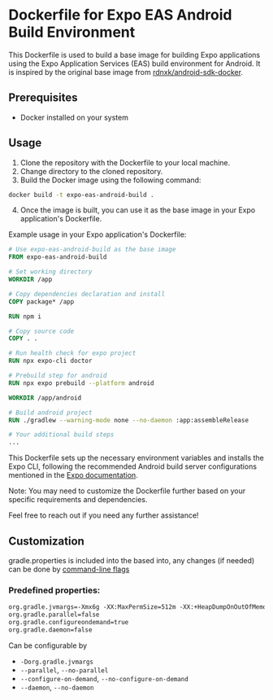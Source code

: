 # Dockerfile for Expo EAS Android Build Environment

This Dockerfile is used to build a base image for building Expo applications using the Expo Application Services (EAS) build environment for Android. It is inspired by the original base image from [rdnxk/android-sdk-docker](https://gitlab.com/rdnxk/android-sdk-docker).

## Prerequisites
- Docker installed on your system

## Usage

1. Clone the repository with the Dockerfile to your local machine.
2. Change directory to the cloned repository.
3. Build the Docker image using the following command:
```bash
docker build -t expo-eas-android-build .
```
4. Once the image is built, you can use it as the base image in your Expo application's Dockerfile.


Example usage in your Expo application's Dockerfile:

```Dockerfile
# Use expo-eas-android-build as the base image
FROM expo-eas-android-build

# Set working directory
WORKDIR /app

# Copy dependencies declaration and install
COPY package* /app

RUN npm i

# Copy source code
COPY . .

# Run health check for expo project
RUN npx expo-cli doctor

# Prebuild step for android
RUN npx expo prebuild --platform android

WORKDIR /app/android

# Build android project
RUN ./gradlew --warning-mode none --no-daemon :app:assembleRelease

# Your additional build steps
...
```

This Dockerfile sets up the necessary environment variables and installs the Expo CLI, following the recommended Android build server configurations mentioned in the [Expo documentation](https://docs.expo.dev/build-reference/infrastructure/#android-build-server-configurations).

Note: You may need to customize the Dockerfile further based on your specific requirements and dependencies.

Feel free to reach out if you need any further assistance!

## Customization

gradle.properties is included into the based into, any changes (if needed) can be done by [command-line flags](https://docs.gradle.org/current/userguide/command_line_interface.html#command_line_interface)

### Predefined properties:

```txt
org.gradle.jvmargs=-Xmx6g -XX:MaxPermSize=512m -XX:+HeapDumpOnOutOfMemoryError -Dfile.encoding=UTF-8
org.gradle.parallel=false
org.gradle.configureondemand=true
org.gradle.daemon=false
```

Can be configurable by 
- `-Dorg.gradle.jvmargs`
- `--parallel`, `--no-parallel`
- `--configure-on-demand`, `--no-configure-on-demand` 
- `--daemon`, `--no-daemon`